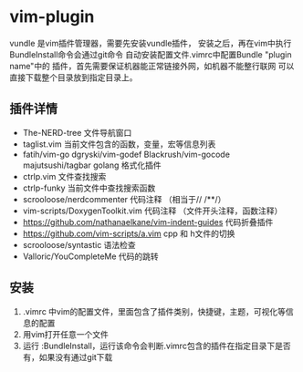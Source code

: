 # vim-plugin
vundle 是vim插件管理器，需要先安装vundle插件，
安装之后，再在vim中执行BundleInstall命令会通过git命令
自动安装配置文件.vimrc中配置Bundle "plugin name"中的
插件，首先需要保证机器能正常链接外网，如机器不能整行联网
可以直接下载整个目录放到指定目录上。
## 插件详情
* The-NERD-tree 文件导航窗口
* taglist.vim 当前文件包含的函数，变量，宏等信息列表
* fatih/vim-go dgryski/vim-godef Blackrush/vim-gocode majutsushi/tagbar golang 格式化插件
* ctrlp.vim 文件查找搜索
* ctrlp-funky 当前文件中查找搜索函数
* scrooloose/nerdcommenter 代码注释 （相当于// /**/）
* vim-scripts/DoxygenToolkit.vim 代码注释 （文件开头注释，函数注释）
* https://github.com/nathanaelkane/vim-indent-guides 代码折叠插件
* https://github.com/vim-scripts/a.vim cpp 和 h文件的切换
* scrooloose/syntastic 语法检查
* Valloric/YouCompleteMe 代码的跳转
## 安装
1. .vimrc 中vim的配置文件，里面包含了插件类别，快捷键，主题，可视化等信息的配置
2. 用vim打开任意一个文件
3. 运行 :BundleInstall，运行该命令会判断.vimrc包含的插件在指定目录下是否有，如果没有通过git下载
